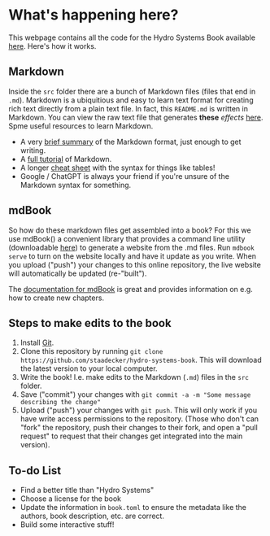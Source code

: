 # What's happening here?

This webpage contains all the code for the Hydro Systems Book available [here](https://staadecker.github.io/hydro-systems-book/). Here's how it works.

## Markdown

Inside the `src` folder there are a bunch of Markdown files (files that end in `.md`). Markdown is a ubiquitious and easy to learn text format for creating rich text directly from a plain text file. In fact, this `README.md` is written in Markdown. You can view the raw text file that generates **these** _effects_ [here](https://raw.githubusercontent.com/staadecker/hydro-systems-book/main/README.md). Spme useful resources to learn Markdown.

* A very [brief summary](https://rust-lang.github.io/mdBook/format/markdown.html) of the Markdown format, just enough to get writing.
* A [full tutorial](https://commonmark.org/help/tutorial/) of Markdown.
* A longer [cheat sheet](https://www.markdownguide.org/cheat-sheet/) with the syntax for things like tables!
* Google / ChatGPT is always your friend if you're unsure of the Markdown syntax for something.

## mdBook

So how do these markdown files get assembled into a book? For this we use mdBook() a convenient library that provides a command line utility (downloadable [here](https://github.com/rust-lang/mdBook/releases)) to generate a website from the .md files. Run `mdbook serve` to turn on the website locally and have it update as you write. When you upload ("push") your changes to this online repository, the live website will automatically be updated (re-"built").

The [documentation for mdBook](https://rust-lang.github.io/mdBook/index.html) is great and provides information on e.g. how to create new chapters.


## Steps to make edits to the book

1. Install [Git](https://git-scm.com/downloads).
1. Clone this repository by running `git clone https://github.com/staadecker/hydro-systems-book`. This will download the latest version to your local computer.
1. Write the book! I.e. make edits to the Markdown (`.md`) files in the `src` folder.
1. Save ("commit") your changes with `git commit -a -m "Some message describing the change"`
1. Upload ("push") your changes with `git push`. This will only work if you have write access permissions to the repository. (Those who don't can "fork" the repository, push their changes to their fork, and open a "pull request" to request that their changes get integrated into the main version).

## To-do List

* Find a better title than "Hydro Systems"
* Choose a license for the book
* Update the information in `book.toml` to ensure the metadata like the authors, book description, etc. are correct.
* Build some interactive stuff!